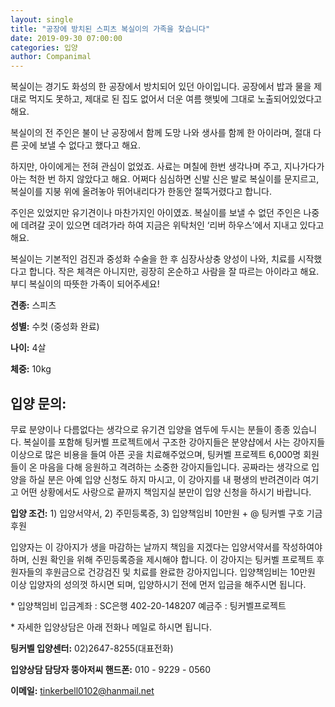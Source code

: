 ```yaml
---
layout: single
title: "공장에 방치된 스피츠 복실이의 가족을 찾습니다"
date: 2019-09-30 07:00:00
categories: 입양
author: Companimal
---
```


복실이는 경기도 화성의 한 공장에서 방치되어 있던 아이입니다. 공장에서 밥과 물을 제대로 먹지도 못하고, 제대로 된 집도 없어서 더운 여름 햇빛에 그대로 노출되어있었다고 해요.

복실이의 전 주인은 불이 난 공장에서 함께 도망 나와 생사를 함께 한 아이라며, 절대 다른 곳에 보낼 수 없다고 했다고 해요.

하지만, 아이에게는 전혀 관심이 없었죠. 사료는 며칠에 한번 생각나며 주고, 지나가다가 아는 척한 번 하지 않았다고 해요. 어쩌다 심심하면 신발 신은 발로 복실이를 문지르고, 복실이를 지붕 위에 올려놓아 뛰어내리다가 한동안 절뚝거렸다고 합니다.

주인은 있었지만 유기견이나 마찬가지인 아이였죠. 복실이를 보낼 수 없던 주인은 나중에 데려갈 곳이 있으면 데려가라 하여 지금은 위탁처인 ‘리버 하우스’에서 지내고 있다고 해요.

복실이는 기본적인 검진과 중성화 수술을 한 후 심장사상충 양성이 나와, 치료를 시작했다고 합니다. 작은 체격은 아니지만, 굉장히 온순하고 사람을 잘 따르는 아이라고 해요. 부디 복실이의 따뜻한 가족이 되어주세요!

**견종:** 스피츠

**성별:** 수컷 (중성화 완료)

**나이:** 4살

**체중:** 10kg

## 입양 문의:

무료 분양이나 다름없다는 생각으로 유기견 입양을 염두에 두시는 분들이 종종 있습니다. 복실이를 포함해 팅커벨 프로젝트에서 구조한 강아지들은 분양샵에서 사는 강아지들 이상으로 많은 비용을 들여 아픈 곳을 치료해주었으며, 팅커벨 프로젝트 6,000명 회원들이 온 마음을 다해 응원하고 격려하는 소중한 강아지들입니다. 공짜라는 생각으로 입양을 하실 분은 아예 입양 신청도 하지 마시고, 이 강아지를 내 평생의 반려견이라 여기고 어떤 상황에서도 사랑으로 끝까지 책임지실 분만이 입양 신청을 하시기 바랍니다.

**입양 조건:** 1) 입양서약서, 2) 주민등록증, 3) 입양책임비 10만원 + @ 팅커벨 구호 기금 후원

입양자는 이 강아지가 생을 마감하는 날까지 책임을 지겠다는 입양서약서를 작성하여야 하며, 신원 확인을 위해 주민등록증을 제시해야 합니다. 이 강아지는 팅커벨 프로젝트 후원자들의 후원금으로 건강검진 및 치료를 완료한 강아지입니다. 입양책임비는 10만원 이상 입양자의 성의껏 하시면 되며, 입양하시기 전에 먼저 입금을 해주시면 됩니다.

\* 입양책임비 입금계좌 : SC은행 402-20-148207 예금주 : 팅커벨프로젝트

\* 자세한 입양상담은 아래 전화나 메일로 하시면 됩니다.

**팅커벨 입양센터:** 02)2647-8255(대표전화)

**입양상담 담당자 뚱아저씨 핸드폰:** 010 - 9229 - 0560

**이메일:** tinkerbell0102@hanmail.net
